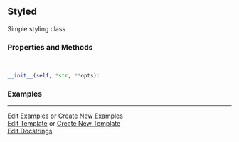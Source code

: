 ## <a id="McUtils.Plots.Styling.Styled">Styled</a>
Simple styling class

### Properties and Methods
<a id="McUtils.Plots.Styling.Styled.__init__" class="docs-object-method">&nbsp;</a>
```python
__init__(self, *str, **opts): 
```

### Examples


___

[Edit Examples](https://github.com/McCoyGroup/References/edit/gh-pages/Documentation/examples/McUtils/Plots/Styling/Styled.md) or 
[Create New Examples](https://github.com/McCoyGroup/References/new/gh-pages/?filename=Documentation/examples/McUtils/Plots/Styling/Styled.md) <br/>
[Edit Template](https://github.com/McCoyGroup/References/edit/gh-pages/Documentation/templates/McUtils/Plots/Styling/Styled.md) or 
[Create New Template](https://github.com/McCoyGroup/References/new/gh-pages/?filename=Documentation/templates/McUtils/Plots/Styling/Styled.md) <br/>
[Edit Docstrings](https://github.com/McCoyGroup/McUtils/edit/master/Plots/Styling.py?message=Update%20Docs)